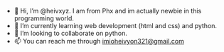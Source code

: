 - 👋 Hi, I’m @heivxyz. I am from Phx and im actually newbie in this programming world.
- 🌱 I’m currently learning web development (html and css) and python.
- 💞️ I’m looking to collaborate on python.
- 📫 You can reach me through imioheivyon321@gmail.com

<!---
heivxyz/heivxyz is a ✨ special ✨ repository because its `README.md` (this file) appears on your GitHub profile.
You can click the Preview link to take a look at your changes.
--->
